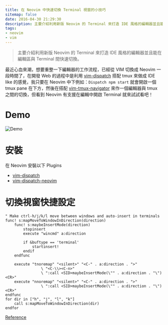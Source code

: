 ```yaml
---
title: 在 Neovim 中快速切換 Terminal 視窗的小技巧
sitemap: false
date: 2016-04-30 21:29:30
description: 主要介紹利用新版 Neovim 的 Terminal 來打造 IDE 風格的編輯器並且能在編輯區與 Terminal 間快速切換。
tags:
- neovim
- vim
---
```


> 主要介紹利用新版 Neovim 的 Terminal 來打造 IDE 風格的編輯器並且能在編輯區與 Terminal 間快速切換。

最近心血來潮，想要重整一下編輯器的工作流程，已經從 VIM 切換成 Neovim 一段時間了，在開發 Web 的過程中是利用 [vim-dispatch](https://github.com/tpope/vim-dispatch) 搭配 tmux 來做成 IDE like 的感覺，我只要在 Neovim 中下例如：`Dispatch npm start` 就會開啟一個 tmux pane 在下方，然後在搭配 [vim-tmux-navigator](https://github.com/christoomey/vim-tmux-navigator) 來作一個編輯器與 tmux 之間的切換，但看到 Neovim 有支援在編輯中開啟 Terminal 就來試試看吧！

# Demo
![Demo](/images/slfLrCclC5.gif)

# 安裝
在 Neovim 安裝以下 Plugins
- [vim-dispatch](https://github.com/tpope/vim-dispatch) 
- [vim-dispatch-neovim](https://github.com/radenling/vim-dispatch-neovim) 

# 切換視窗快捷設定
```
" Make ctrl-h/j/k/l move between windows and auto-insert in terminals
func! s:mapMoveToWindowInDirection(direction)
    func! s:maybeInsertMode(direction)
        stopinsert
        execute "wincmd" a:direction

        if &buftype == 'terminal'
            startinsert!
        endif
    endfunc

    execute "tnoremap" "<silent>" "<C-" . a:direction . ">"
                \ "<C-\\><C-n>"
                \ ":call <SID>maybeInsertMode(\"" . a:direction . "\")<CR>"
    execute "nnoremap" "<silent>" "<C-" . a:direction . ">"
                \ ":call <SID>maybeInsertMode(\"" . a:direction . "\")<CR>"
endfunc
for dir in ["h", "j", "l", "k"]
    call s:mapMoveToWindowInDirection(dir)
endfor
```
[Reference](https://medium.com/@garoth/neovim-terminal-usecases-tricks-8961e5ac19b9#.mjt4jt12l)
